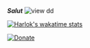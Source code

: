 ***Salut***
![view](https://gitwar.herokuapp.com/badge?username=AntoineSP01&color=blue)
dd

[![Harlok's wakatime stats](https://github-readme-stats.vercel.app/api/wakatime?username=AntoineSP01)](https://github.com/anuraghazra/github-readme-stats)

[![Donate](https://img.shields.io/badge/Donate-PayPal-purple.svg)](https://www.paypal.me/Antoine507/500)
